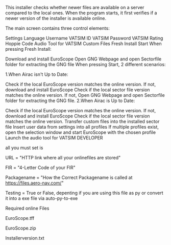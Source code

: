 This installer checks whether newer files are available on a server compared to the local ones.
When the program starts, it first verifies if a newer version of the installer is available online.

The main screen contains three control elements:

Settings
Language
Username
VATSIM ID
VATSIM Password
VATSIM Rating
Hoppie Code
Audio Tool for VATSIM
Custom Files
Fresh Install
Start
When pressing Fresh Install:

Download and install EuroScope
Open GNG Webpage and open Sectorfile folder for extracting the GNG file
When pressing Start, 2 different scenarios:

1.When Airac isn't Up to Date:

Check if the local EuroScope version matches the online version. If not, download and install EuroScope
Check if the local sector file version matches the online version. If not, Open GNG Webpage and open Sectorfile folder for extracting the GNG file.
2.When Airac is Up to Date:

Check if the local EuroScope version matches the online version. If not, download and install EuroScope
Check if the local sector file version matches the online version.
Transfer custom files into the installed sector file
Insert user data from settings into all profiles
If multiple profiles exist, open the selection window and start EuroScope with the chosen profile
Launch the audio tool for VATSIM
DEVELOPER

all you must set is

URL = "HTTP link where all your onlinefiles are stored"

FIR = "4-Letter Code of your FIR"

Packagename = "How the Correct Packagename is called at https://files.aero-nav.com/"

Testing = True or False, depenting if you are using this file as py or convert it into a exe file via auto-py-to-exe

Required online Files

EuroScope.tff

EuroScope.zip

Installerversion.txt

